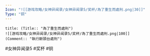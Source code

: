 ```yaml
---
Icon: "![[游戏攻略/女神异闻录/女神异闻录5/奖杯/為了重生而處刑.png|30]]"
Type: "铜"
---
```

```ad-common-bronze-trophy
title: (Title:: "為了重生而處刑")
![[游戏攻略/女神异闻录/女神异闻录5/奖杯/為了重生而處刑.png|100]]
(Comment:: "執行斷頭台處刑")
```

#女神异闻录5 #奖杯 #铜
